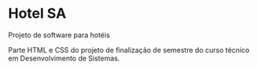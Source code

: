# Hotel SA
 Projeto de software para hotéis 

 Parte HTML e CSS do projeto de finalização de semestre do curso técnico em Desenvolvimento de Sistemas.
